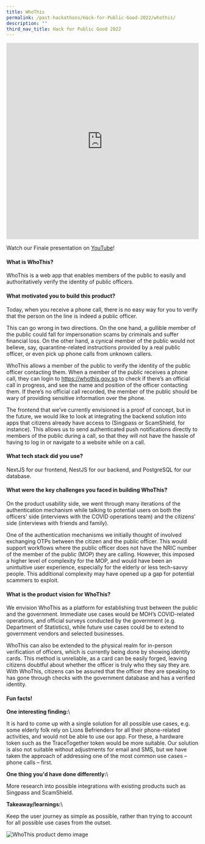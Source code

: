 ```yaml
---
title: WhoThis
permalink: /past-hackathons/Hack-for-Public-Good-2022/whothis/
description: ""
third_nav_title: Hack for Public Good 2022
---
```

<iframe allowfullscreen="true" height="515" width="100%" frameborder="0" src="https://docs.google.com/presentation/d/e/2PACX-1vQ8Oe2W_DMSCT63Y-bTR--HKdabgusHGDGZiJMBlEgvoMBt_SNXnnZ8xzI1T-HYVDKE-4Ei1GtnafAm/embed?start=false&amp;loop=false&amp;delayms=3000"></iframe>

Watch our Finale presentation on [YouTube](https://youtu.be/1CD8DRfuIkg)!

#### What is WhoThis?
WhoThis is a web app that enables members of the public to easily and authoritatively verify the identity of public officers.

#### What motivated you to build this product?
Today, when you receive a phone call, there is no easy way for you to verify that the person on the line is indeed a public officer. 

This can go wrong in two directions. On the one hand, a gullible member of the public could fall for impersonation scams by criminals and suffer financial loss. On the other hand, a cynical member of the public would not believe, say, quarantine-related instructions provided by a real public officer, or even pick up phone calls from unknown callers.

WhoThis allows a member of the public to verify the identity of the public officer contacting them. When a member of the public receives a phone call, they can login to https://whothis.gov.sg to check if there’s an official call in progress, and see the name and position of the officer contacting them. If there’s no official call recorded, the member of the public should be wary of providing sensitive information over the phone.

The frontend that we’ve currently envisioned is a proof of concept, but in the future, we would like to look at integrating the backend solution into apps that citizens already have access to (Singpass or ScamShield, for instance). This allows us to send authenticated push notifications directly to members of the public during a call, so that they will not have the hassle of having to log in or navigate to a website while on a call.

#### What tech stack did you use?

NextJS for our frontend, NestJS for our backend, and PostgreSQL for our database.

#### What were the key challenges you faced in building WhoThis? 

On the product usability side, we went through many iterations of the authentication mechanism while talking to potential users on both the officers' side (interviews with the COVID operations team) and the citizens’ side (interviews with friends and family). 

One of the authentication mechanisms we initially thought of involved exchanging OTPs between the citizen and the public officer. This would support workflows where the public officer does not have the NRIC number of the member of the public (MOP) they are calling. However, this imposed a higher level of complexity for the MOP, and would have been an unintuitive user experience, especially for the elderly or less tech-savvy people. This additional complexity may have opened up a gap for potential scammers to exploit.

#### What is the product vision for WhoThis? 
We envision WhoThis as a platform for establishing trust between the public and the government. Immediate use cases would be MOH’s COVID-related operations, and official surveys conducted by the government (e.g. Department of Statistics), while future use cases could be to extend to government vendors and selected businesses.

WhoThis can also be extended to the physical realm for in-person verification of officers, which is currently being done by showing identity cards. This method is unreliable, as a card can be easily forged, leaving citizens doubtful about whether the officer is truly who they say they are. With WhoThis, citizens can be assured that the officer they are speaking to has gone through checks with the government database and has a verified identity.

#### Fun facts!
**One interesting finding:**\\

It is hard to come up with a single solution for all possible use cases, e.g. some elderly folk rely on Lions Befrienders for all their phone-related activities, and would not be able to use our app. For these, a hardware token such as the TraceTogether token would be more suitable. Our solution is also not suitable without adjustments for email and SMS, but we have taken the approach of addressing one of the most common use cases – phone calls – first.

**One thing you'd have done differently:**\\

More research into possible integrations with existing products such as Singpass and ScamShield.

**Takeaway/learnings:**\\

Keep the user journey as simple as possible, rather than trying to account for all possible use cases from the outset.

![WhoThis product demo image](/images/whothis-snapshot.jpeg)